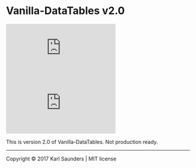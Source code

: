 # Vanilla-DataTables v2.0

![](http://img.badgesize.io/Mobius1/Vanilla-DataTables/master/dist/vanilla-dataTables.min.js) ![](http://img.badgesize.io/Mobius1/Vanilla-DataTables/master/dist/vanilla-dataTables.min.js?compression=gzip&label=gzipped)

This is version 2.0 of Vanilla-DataTables. Not production ready.

---

Copyright © 2017 Karl Saunders | MIT license
